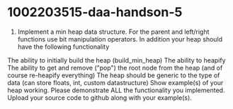 # 1002203515-daa-handson-5
1. Implement a min heap data structure. For the parent and left/right functions use bit manipulation operators. In addition your heap should have the following functionality

The ability to initially build the heap (build_min_heap)
The ability to heapify
The ability to get and remove ("pop") the root node from the heap (and of course re-heapify everything)
The heap should be generic to the type of data (can store floats, int, custom datastructure)
Show example(s) of your heap working. Please demonstrate ALL the functionality you implemented.
Upload your source code to github along with your example(s).
